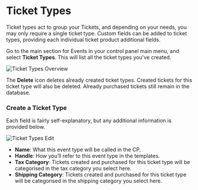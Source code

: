 # Ticket Types

Ticket types act to group your Tickets, and depending on your needs, you may only require a single ticket type. Custom fields can be added to ticket types, providing each individual ticket product additional fields.

Go to the main section for Events in your control panel main menu, and select **Ticket Types**. This will list all the ticket types you've created.

![Ticket Types Overview](/uploads/plugins/events/ticket-types-overview.png)

The **Delete** icon deletes already created ticket types. Created tickets for this ticket type will also be deleted. Already purchased tickets still remain in the database.

### Create a Ticket Type

Each field is fairly self-explanatory, but any additional information is provided below.

![Ticket Types Edit](/uploads/plugins/events/ticket-types-edit.png)

- **Name**: What this event type will be called in the CP.
- **Handle**: How you’ll refer to this event type in the templates.
- **Tax Category**: Tickets created and purchased for this ticket type will be categorised in the tax category you select here.
- **Shipping Category**: Tickets created and purchased for this ticket type will be categorised in the shipping category you select here.